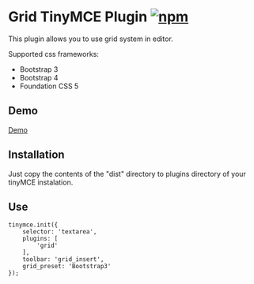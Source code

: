 # Grid TinyMCE Plugin [![npm][npm-image]][npm-url]
[npm-image]: https://img.shields.io/npm/v/tinymce-plugin-codeblock.svg
[npm-url]: https://npmjs.org/package/tinymce-plugin-codeblock

This plugin allows you to use grid system in editor.

Supported css frameworks:
* Bootstrap 3
* Bootstrap 4
* Foundation CSS 5

## Demo

<a href="https://root913.github.io/tinymce-plugin-grid/demo/index.html">Demo</a>

## Installation

Just copy the contents of the  "dist" directory to plugins directory of your tinyMCE instalation.

## Use

````
tinymce.init({
    selector: 'textarea',
    plugins: [
        'grid'
    ],
    toolbar: 'grid_insert',
    grid_preset: 'Bootstrap3'
});
````